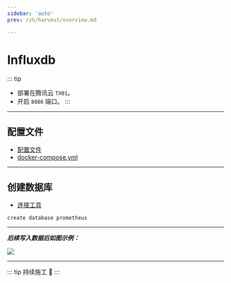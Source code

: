 ```yaml
---
sidebar: 'auto'
prev: /zh/harvest/overview.md

---
```


# Influxdb

::: tip
- 部署在腾讯云 `TX01`。
- 开启 `8086` 端口。
:::

---

## 配置文件

- [配置文件](https://github.com/JerryTZF/hyperf-demo/blob/main/monitoring/influxdb/influxdb.conf)
- [docker-compose.yml](https://github.com/JerryTZF/hyperf-demo/blob/main/monitoring/influxdb/docker-compose.yml)

---

## 创建数据库

- [连接工具](https://macwk.com/soft/dbeaver-ultimate)

```shell
create database prometheus
```
---

***后续写入数据后如图示例：***

![](http://img.tzf-foryou.com/img/20220417135558.png)

---

::: tip
持续施工 :construction:
:::

